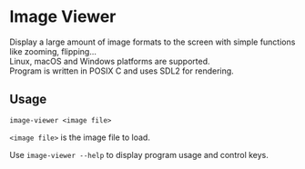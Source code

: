 # Image Viewer
Display a large amount of image formats to the screen with simple functions like zooming, flipping...  
Linux, macOS and Windows platforms are supported.  
Program is written in POSIX C and uses SDL2 for rendering.

## Usage
```
image-viewer <image file>
```
`<image file>` is the image file to load.  
  
Use `image-viewer --help` to display program usage and control keys.
